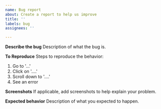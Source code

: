 ```yaml
---
name: Bug report
about: Create a report to help us improve
title: ''
labels: bug
assignees: ''

---
```


**Describe the bug**
Description of what the bug is.

**To Reproduce**
Steps to reproduce the behavior:
1. Go to '...'
2. Click on '....'
3. Scroll down to '....'
4. See an error

**Screenshots**
If applicable, add screenshots to help explain your problem.

**Expected behavior**
Description of what you expected to happen.
